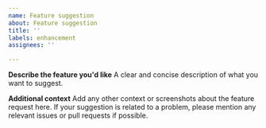 ```yaml
---
name: Feature suggestion
about: Feature suggestion
title: ''
labels: enhancement
assignees: ''

---
```


**Describe the feature you'd like**
A clear and concise description of what you want to suggest.

**Additional context**
Add any other context or screenshots about the feature request here. If your suggestion is related to a problem, please mention any relevant issues or pull requests if possible.
